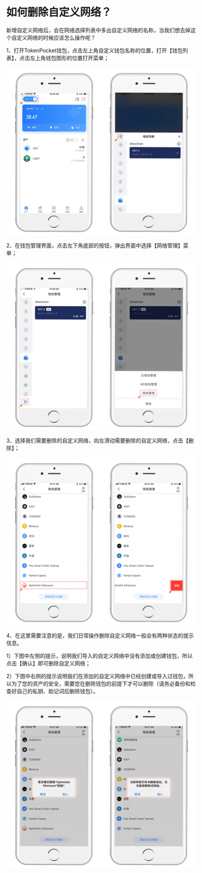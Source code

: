 # 如何删除自定义网络？

新增自定义网络后，会在网络选择列表中多出自定义网络的名称，当我们想去掉这个自定义网络的时候应该怎么操作呢？

1、打开TokenPocket钱包，点击左上角自定义钱包名称的位置，打开【钱包列表】，点击左上角钱包图形的位置打开菜单；

![](../../.gitbook/assets/1%20%287%29.png)

2、在钱包管理界面，点击左下角底部的按钮，弹出界面中选择【网络管理】菜单；

![](../../.gitbook/assets/2%20%286%29.png)

3、选择我们需要删除的自定义网络，向左滑动需要删除的自定义网络，点击【删除】；

![](../../.gitbook/assets/3%20%285%29.png)

4、在这里需要注意的是，我们日常操作删除自定义网络一般会有两种状态的提示信息。

1）下图中左侧的提示，说明我们导入的自定义网络中没有添加或创建钱包，所以点击【确认】即可删除自定义网络；

2）下图中右侧的提示说明我们在添加的自定义网络中已经创建或导入过钱包，所以为了您的资产的安全，需要您在删除钱包的前提下才可以删除（请务必备份和检查好自己的私钥、助记词后删除钱包）。

![](../../.gitbook/assets/4%20%285%29.png)

